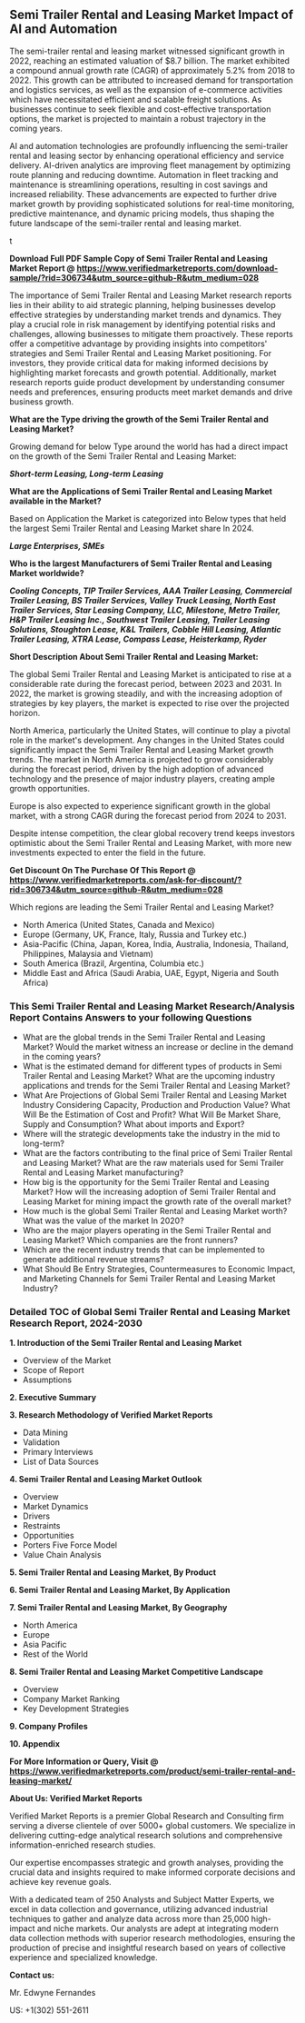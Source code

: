 <h2>Semi Trailer Rental and Leasing Market Impact of AI and Automation</h2><p>The semi-trailer rental and leasing market witnessed significant growth in 2022, reaching an estimated valuation of $8.7 billion. The market exhibited a compound annual growth rate (CAGR) of approximately 5.2% from 2018 to 2022. This growth can be attributed to increased demand for transportation and logistics services, as well as the expansion of e-commerce activities which have necessitated efficient and scalable freight solutions. As businesses continue to seek flexible and cost-effective transportation options, the market is projected to maintain a robust trajectory in the coming years.</p><p>AI and automation technologies are profoundly influencing the semi-trailer rental and leasing sector by enhancing operational efficiency and service delivery. AI-driven analytics are improving fleet management by optimizing route planning and reducing downtime. Automation in fleet tracking and maintenance is streamlining operations, resulting in cost savings and increased reliability. These advancements are expected to further drive market growth by providing sophisticated solutions for real-time monitoring, predictive maintenance, and dynamic pricing models, thus shaping the future landscape of the semi-trailer rental and leasing market.</p>t</p><p id="" class=""><strong>Download Full PDF Sample Copy of Semi Trailer Rental and Leasing Market Report @ <a href="https://www.verifiedmarketreports.com/download-sample/?rid=306734&utm_source=github-R&utm_medium=028" target="_blank">https://www.verifiedmarketreports.com/download-sample/?rid=306734&utm_source=github-R&utm_medium=028</a></strong></p><p>The importance of&nbsp;Semi Trailer Rental and Leasing Market research reports lies in their ability to aid strategic planning, helping businesses develop effective strategies by understanding market trends and dynamics. They play a crucial role in risk management by identifying potential risks and challenges, allowing businesses to mitigate them proactively. These reports offer a competitive advantage by providing insights into competitors' strategies and Semi Trailer Rental and Leasing Market positioning. For investors, they provide critical data for making informed decisions by highlighting market forecasts and growth potential. Additionally, market research reports guide product development by understanding consumer needs and preferences, ensuring products meet market demands and drive business growth.</p><p><strong>What are the&nbsp;Type driving the growth of the Semi Trailer Rental and Leasing Market?</strong></p><p id="" class="">Growing demand for below Type around the world has had a direct impact on the growth of the Semi Trailer Rental and Leasing Market:</p><em><strong>Short-term Leasing, Long-term Leasing</strong></em></p><strong>What are the&nbsp;Applications&nbsp;of Semi Trailer Rental and Leasing Market available in the Market?</strong></p><p id="" class="">Based on Application the Market is categorized into Below types that held the largest Semi Trailer Rental and Leasing Market share In 2024.</p><em><strong>Large Enterprises, SMEs</strong></em></p><strong>Who is the largest Manufacturers of Semi Trailer Rental and Leasing Market worldwide?</strong></p><p><em><strong>Cooling Concepts, TIP Trailer Services, AAA Trailer Leasing, Commercial Trailer Leasing, BS Trailer Services, Valley Truck Leasing, North East Trailer Services, Star Leasing Company, LLC, Milestone, Metro Trailer, H&P Trailer Leasing Inc., Southwest Trailer Leasing, Trailer Leasing Solutions, Stoughton Lease, K&L Trailers, Cobble Hill Leasing, Atlantic Trailer Leasing, XTRA Lease, Compass Lease, Heisterkamp, Ryder</strong></em></p><p id="" class=""><strong>Short Description About Semi Trailer Rental and Leasing Market:</strong></p><p>The global Semi Trailer Rental and Leasing Market is anticipated to rise at a considerable rate during the forecast period, between 2023 and 2031. In 2022, the market is growing steadily, and with the increasing adoption of strategies by key players, the market is expected to rise over the projected horizon.</p><p>North America, particularly the United States, will continue to play a pivotal role in the market's development. Any changes in the United States could significantly impact the Semi Trailer Rental and Leasing Market growth trends. The market in North America is projected to grow considerably during the forecast period, driven by the high adoption of advanced technology and the presence of major industry players, creating ample growth opportunities.</p><p>Europe is also expected to experience significant growth in the global market, with a strong CAGR during the forecast period from 2024 to 2031.</p><p>Despite intense competition, the clear global recovery trend keeps investors optimistic about the Semi Trailer Rental and Leasing Market, with more new investments expected to enter the field in the future.</p><p id="" class=""><strong>Get Discount On The Purchase Of This Report @ <a href="https://www.verifiedmarketreports.com/ask-for-discount/?rid=306734&utm_source=github-R&utm_medium=028" target="_blank">https://www.verifiedmarketreports.com/ask-for-discount/?rid=306734&utm_source=github-R&utm_medium=028</a></strong></p>Which regions are leading the Semi Trailer Rental and Leasing Market?</p><ul><li>North America (United States, Canada and Mexico)</li><li>Europe (Germany, UK, France, Italy, Russia and Turkey etc.)</li><li>Asia-Pacific (China, Japan, Korea, India, Australia, Indonesia, Thailand, Philippines, Malaysia and Vietnam)</li><li>South America (Brazil, Argentina, Columbia etc.)</li><li>Middle East and Africa (Saudi Arabia, UAE, Egypt, Nigeria and South Africa)</li></ul><h3 id="" class="">This Semi Trailer Rental and Leasing Market Research/Analysis Report Contains Answers to your following Questions</h3><ul><li>What are the global trends in the Semi Trailer Rental and Leasing Market? Would the market witness an increase or decline in the demand in the coming years?</li><li>What is the estimated demand for different types of products in Semi Trailer Rental and Leasing Market? What are the upcoming industry applications and trends for the Semi Trailer Rental and Leasing Market?</li><li>What Are Projections of Global Semi Trailer Rental and Leasing Market Industry Considering Capacity, Production and Production Value? What Will Be the Estimation of Cost and Profit? What Will Be Market Share, Supply and Consumption? What about imports and Export?</li><li>Where will the strategic developments take the industry in the mid to long-term?</li><li>What are the factors contributing to the final price of Semi Trailer Rental and Leasing Market? What are the raw materials used for Semi Trailer Rental and Leasing Market manufacturing?</li><li>How big is the opportunity for the Semi Trailer Rental and Leasing Market? How will the increasing adoption of Semi Trailer Rental and Leasing Market for mining impact the growth rate of the overall market?</li><li>How much is the global Semi Trailer Rental and Leasing Market worth? What was the value of the market In 2020?</li><li>Who are the major players operating in the Semi Trailer Rental and Leasing Market? Which companies are the front runners?</li><li>Which are the recent industry trends that can be implemented to generate additional revenue streams?</li><li>What Should Be Entry Strategies, Countermeasures to Economic Impact, and Marketing Channels for Semi Trailer Rental and Leasing Market Industry?</li></ul><h3 id="" class="">Detailed TOC of Global Semi Trailer Rental and Leasing Market Research Report, 2024-2030</h3><p id="" class=""><strong>1. Introduction of the Semi Trailer Rental and Leasing Market</strong></p><ul><li>Overview of the Market</li><li>Scope of Report</li><li>Assumptions</li></ul><p id="" class=""><strong>2. Executive Summary</strong></p><p id="" class=""><strong>3. Research Methodology of Verified Market Reports</strong></p><ul><li>Data Mining</li><li>Validation</li><li>Primary Interviews</li><li>List of Data Sources</li></ul><p id="" class=""><strong>4. Semi Trailer Rental and Leasing Market Outlook</strong></p><ul><li>Overview</li><li>Market Dynamics</li><li>Drivers</li><li>Restraints</li><li>Opportunities</li><li>Porters Five Force Model</li><li>Value Chain Analysis</li></ul><p id="" class=""><strong>5. Semi Trailer Rental and Leasing Market, By Product</strong></p><p id="" class=""><strong>6. Semi Trailer Rental and Leasing Market, By Application</strong></p><p id="" class=""><strong>7. Semi Trailer Rental and Leasing Market, By Geography</strong></p><ul><li>North America</li><li>Europe</li><li>Asia Pacific</li><li>Rest of the World</li></ul><p id="" class=""><strong>8. Semi Trailer Rental and Leasing Market Competitive Landscape</strong></p><ul><li>Overview</li><li>Company Market Ranking</li><li>Key Development Strategies</li></ul><p id="" class=""><strong>9. Company Profiles</strong></p><p id="" class=""><strong>10. Appendix</strong></p><p id="" class=""><strong>For More Information or Query, Visit @ <a href="https://www.verifiedmarketreports.com/product/semi-trailer-rental-and-leasing-market/" target="_blank">https://www.verifiedmarketreports.com/product/semi-trailer-rental-and-leasing-market/</a></strong></p><p id="" class=""><strong>About Us: Verified Market Reports</strong></p><p id="" class="">Verified Market Reports is a premier Global Research and Consulting firm serving a diverse clientele of over 5000+ global customers. We specialize in delivering cutting-edge analytical research solutions and comprehensive information-enriched research studies.</p><p id="" class="">Our expertise encompasses strategic and growth analyses, providing the crucial data and insights required to make informed corporate decisions and achieve key revenue goals.</p><p id="" class="">With a dedicated team of 250 Analysts and Subject Matter Experts, we excel in data collection and governance, utilizing advanced industrial techniques to gather and analyze data across more than 25,000 high-impact and niche markets. Our analysts are adept at integrating modern data collection methods with superior research methodologies, ensuring the production of precise and insightful research based on years of collective experience and specialized knowledge.</p><p id="" class=""><strong>Contact us:</strong></p><p id="" class="">Mr. Edwyne Fernandes</p><p id="" class="">US: +1(302) 551-2611</p>